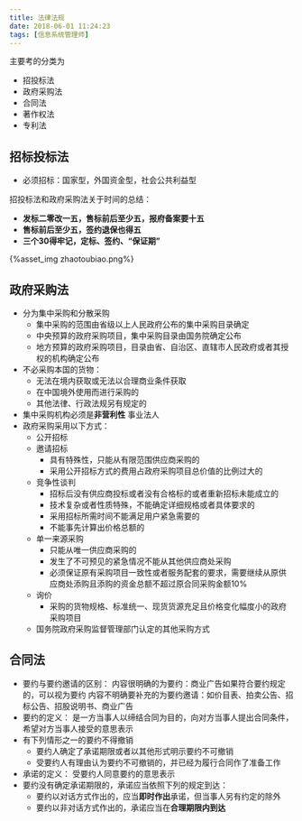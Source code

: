 ```yaml
---
title: 法律法规
date: 2018-06-01 11:24:23
tags: [信息系统管理师]
---
```


主要考的分类为
*	招投标法
*	政府采购法
*	合同法
*	著作权法
*	专利法

## 招标投标法
*	必须招标：国家型，外国资金型，社会公共利益型

招投标法和政府采购法关于时间的总结：
*	**发标二零改一五，售标前后至少五，报府备案要十五**
*	**售标前后至少五，签约退保也得五**
*	**三个30得牢记，定标、签约、“保证期”**

{%asset_img zhaotoubiao.png%}

## 政府采购法
*	分为集中采购和分散采购
	*	集中采购的范围由省级以上人民政府公布的集中采购目录确定
	*	中央预算的政府采购项目，集中采购目录由国务院确定公布
	*	地方预算的政府采购项目，目录由省、自治区、直辖市人民政府或者其授权的机构确定公布
*	不必采购本国的货物：
	*	无法在境内获取或无法以合理商业条件获取
	*	在中国境外使用而进行采购的
	*	其他法律、行政法规另有规定的
*  	集中采购机构必须是**非营利性**	事业法人
*	政府采购采用以下方式：
 	*	公开招标
 	*	邀请招标
 		*	具有特殊性，只能从有限范围供应商采购的
 		*	采用公开招标方式的费用占政府采购项目总价值的比例过大的
 	*	竞争性谈判
 		*	招标后没有供应商投标或者没有合格标的或者重新招标未能成立的
 		*	技术复杂或者性质特殊，不能确定详细规格或者具体要求的
 		*	采用招标所需时间不能满足用户紧急需要的
 		*	不能事先计算出价格总额的
 	*	单一来源采购
 		*	只能从唯一供应商采购的
 		*	发生了不可预见的紧急情况不能从其他供应商处采购
 		*	必须保证原有采购项目一致性或者服务配套的要求，需要继续从原供应商处添购且添购的资金总额不超过原合同采购金额10%
 	*	询价
 		*	采购的货物规格、标准统一、现货货源充足且价格变化幅度小的政府采购项目
 	*	国务院政府采购监督管理部门认定的其他采购方式

## 	合同法
*	要约与要约邀请的区别：
	内容很明确的为要约：商业广告如果符合要约规定的，可以视为要约
	内容不明确要补充的为要约邀请：如价目表、拍卖公告、招标公告、招股说明书、商业广告
*	要约的定义：
	是一方当事人以缔结合同为目的，向对方当事人提出合同条件，希望对方当事人接受的意思表示
*	有下列情形之一的要约不得撤销
	*	要约人确定了承诺期限或者以其他形式明示要约不可撤销
	*	受要约人有理由认为要约不可撤销的，并已经为履行合同作了准备工作
*	承诺的定义：
	受要约人同意要约的意思表示
*	要约没有确定承诺期限的，承诺应当依照下列的规定到达：
	*	要约以对话方式作出的，应当**即时作出**承诺，但当事人另有约定的除外
	*	要约以非对话方式作出的，承诺应当在**合理期限内到达**